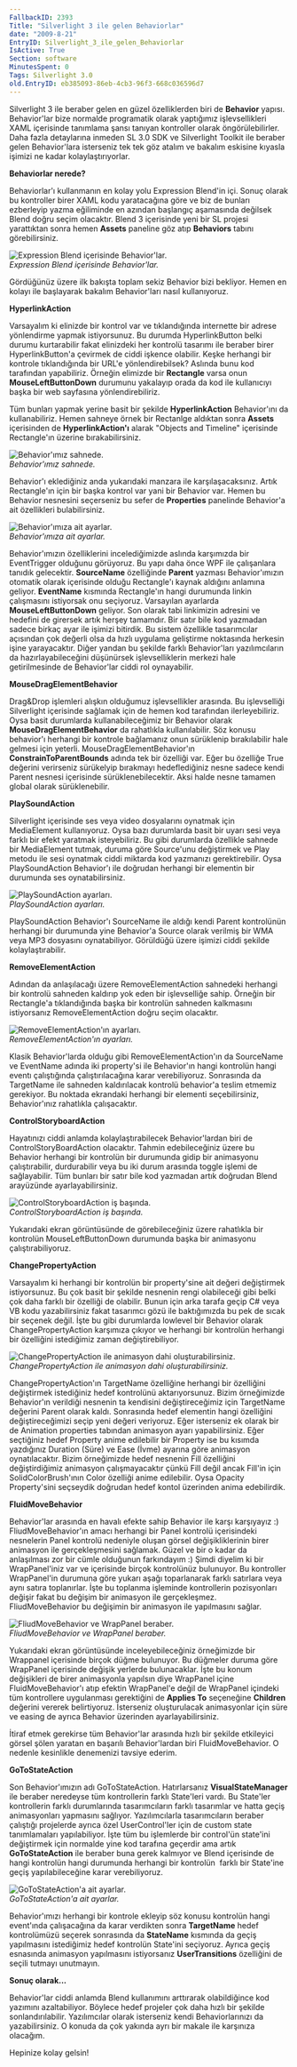 ```yaml
---
FallbackID: 2393
Title: "Silverlight 3 ile gelen Behaviorlar"
date: "2009-8-21"
EntryID: Silverlight_3_ile_gelen_Behaviorlar
IsActive: True
Section: software
MinutesSpent: 0
Tags: Silverlight 3.0
old.EntryID: eb385093-86eb-4cb3-96f3-668c036596d7
---
```

Silverlight 3 ile beraber gelen en güzel özelliklerden biri de
**Behavior** yapısı. Behavior'lar bize normalde programatik olarak
yaptığımız işlevsellikleri XAML içerisinde tanımlama şansı tanıyan
kontroller olarak öngörülebilirler. Daha fazla detaylarına inmeden SL
3.0 SDK ve Silverlight Toolkit ile beraber gelen Behavior'lara
isterseniz tek tek göz atalım ve bakalım eskisine kıyasla işimizi ne
kadar kolaylaştırıyorlar.

**Behaviorlar nerede?**

Behaviorlar'ı kullanmanın en kolay yolu Expression Blend'in içi. Sonuç
olarak bu kontroller birer XAML kodu yaratacağına göre ve biz de bunları
ezberleyip yazma eğiliminde en azından başlangıç aşamasında değilsek
Blend doğru seçim olacaktır. Blend 3 içerisinde yeni bir SL projesi
yarattıktan sonra hemen **Assets** paneline göz atıp **Behaviors**
tabını görebilirsiniz.

![Expression Blend içerisinde
Behavior'lar.](media/Silverlight_3_ile_gelen_Behaviorlar/20082009_1.png)\
*Expression Blend içerisinde Behavior'lar.*

Gördüğünüz üzere ilk bakışta toplam sekiz Behavior bizi bekliyor. Hemen
en kolayı ile başlayarak bakalım Behavior'ları nasıl kullanıyoruz.

**HyperlinkAction**

Varsayalım ki elinizde bir kontrol var ve tıklandığında internette bir
adrese yönlendirme yapmak istiyorsunuz. Bu durumda HyperlinkButton belki
durumu kurtarabilir fakat elinizdeki her kontrolü tasarımı ile beraber
birer HyperlinkButton'a çevirmek de ciddi işkence olabilir. Keşke
herhangi bir kontrole tıklandığında bir URL'e yönlendirebilsek? Aslında
bunu kod tarafından yapabiliriz. Örneğin elimizde bir **Rectangle**
varsa onun **MouseLeftButtonDown** durumunu yakalayıp orada da kod ile
kullanıcıyı başka bir web sayfasına yönlendirebiliriz.

Tüm bunları yapmak yerine basit bir şekilde **HyperlinkAction**
Behavior'ını da kullanabiliriz. Hemen sahneye örnek bir Rectanlge
aldıktan sonra **Assets** içerisinden de **HyperlinkAction'ı** alarak
"Objects and Timeline" içerisinde Rectangle'ın üzerine bırakabilirsiniz.

![Behavior'ımız
sahnede.](media/Silverlight_3_ile_gelen_Behaviorlar/20082009_2.png)\
*Behavior'ımız sahnede.*

Behavior'ı eklediğiniz anda yukarıdaki manzara ile karşılaşacaksınız.
Artık Rectangle'ın için bir başka kontrol var yani bir Behavior var.
Hemen bu Behavior nesnesini seçerseniz bu sefer de **Properties**
panelinde Behavior'a ait özellikleri bulabilirsiniz.

![Behavior'ımıza ait
ayarlar.](media/Silverlight_3_ile_gelen_Behaviorlar/20082009_3.png)\
*Behavior'ımıza ait ayarlar.*

Behavior'ımızın özelliklerini incelediğimizde aslında karşımızda bir
EventTrigger olduğunu görüyoruz. Bu yapı daha önce WPF ile çalışanlara
tanıdık gelecektir. **SourceName** özelliğinde **Parent** yazması
Behavior'ımızın otomatik olarak içerisinde olduğu Rectangle'ı kaynak
aldığını anlamına geliyor. **EventName** kısmında Rectangle'ın hangi
durumunda linkin çalışmasını istiyorsak onu seçiyoruz. Varsayılan
ayarlarda **MouseLeftButtonDown** geliyor. Son olarak tabi linkimizin
adresini ve hedefini de girersek artık herşey tamamdır. Bir satır bile
kod yazmadan sadece birkaç ayar ile işimizi bitirdik. Bu sistem
özellikle tasarımcılar açısından çok değerli olsa da hızlı uygulama
geliştirme noktasında herkesin işine yarayacaktır. Diğer yandan bu
şekilde farklı Behavior'ları yazılımcıların da hazırlayabileceğini
düşünürsek işlevselliklerin merkezi hale getirilmesinde de Behavior'lar
ciddi rol oynayabilir.

**MouseDragElementBehavior**

Drag&Drop işlemleri alışkın olduğumuz işlevsellikler arasında. Bu
işlevselliği Silverlight içerisinde sağlamak için de hemen kod
tarafından ilerleyebiliriz. Oysa basit durumlarda kullanabileceğimiz bir
Behavior olarak **MouseDragElementBehavior** da rahatlıkla
kullanılabilir. Söz konusu behavior'ı herhangi bir kontrole bağlamanız
onun sürüklenip bırakılabilir hale gelmesi için yeterli.
MouseDragElementBehavior'ın **ConstrainToParentBounds** adında tek bir
özelliği var. Eğer bu özelliğe True değerini verirseniz sürükelyip
bırakmayı hedeflediğiniz nesne sadece kendi Parent nesnesi içerisinde
sürüklenebilecektir. Aksi halde nesne tamamen global olarak
sürüklenebilir.

**PlaySoundAction**

Silverlight içerisinde ses veya video dosyalarını oynatmak için
MediaElement kullanıyoruz. Oysa bazı durumlarda basit bir uyarı sesi
veya farklı bir efekt yaratmak isteyebiliriz. Bu gibi durumlarda
özellikle sahnede bir MediaElement tutmak, duruma göre Source'unu
değiştirmek ve Play metodu ile sesi oynatmak ciddi miktarda kod
yazmanızı gerektirebilir. Oysa PlaySoundAction Behavior'ı ile doğrudan
herhangi bir elementin bir durumunda ses oynatabilirsiniz.

![PlaySoundAction
ayarları.](media/Silverlight_3_ile_gelen_Behaviorlar/20082009_4.png)\
*PlaySoundAction ayarları.*

PlaySoundAction Behavior'ı SourceName ile aldığı kendi Parent
kontrolünün herhangi bir durumunda yine Behavior'a Source olarak
verilmiş bir WMA veya MP3 dosyasını oynatabiliyor. Görüldüğü üzere
işimizi ciddi şekilde kolaylaştırabilir.

**RemoveElementAction**

Adından da anlaşılacağı üzere RemoveElementAction sahnedeki herhangi bir
kontrolü sahneden kaldırıp yok eden bir işlevselliğe sahip. Örneğin bir
Rectangle'a tıklandığında başka bir kontrolün sahneden kalkmasını
istiyorsanız RemoveElementAction doğru seçim olacaktır.

![RemoveElementAction'ın
ayarları.](media/Silverlight_3_ile_gelen_Behaviorlar/20082009_5.png)\
*RemoveElementAction'ın ayarları.*

Klasik Behavior'larda olduğu gibi RemoveElementAction'ın da SourceName
ve EventName adında iki property'si ile Behavior'ın hangi kontrolün
hangi eventı çalıştığında çalıştırılacağına karar verebiliyoruz.
Sonrasında da TargetName ile sahneden kaldırılacak kontrolü behavior'a
teslim etmemiz gerekiyor. Bu noktada ekrandaki herhangi bir elementi
seçebilirsiniz, Behavior'ınız rahatlıkla çalışacaktır.

**ControlStoryboardAction**

Hayatınızı ciddi anlamda kolaylaştırabilecek Behavior'lardan biri de
ControlStoryBoardAction olacaktır. Tahmin edebileceğiniz üzere bu
Behavior herhangi bir kontrolün bir durumunda gidip bir animasyonu
çalıştırabilir, durdurabilir veya bu iki durum arasında toggle işlemi de
sağlayabilir. Tüm bunları bir satır bile kod yazmadan artık doğrudan
Blend arayüzünde ayarlayabilirsiniz.

![ControlStoryboardAction iş
başında.](media/Silverlight_3_ile_gelen_Behaviorlar/20082009_6.png)\
*ControlStoryboardAction iş başında.*

Yukarıdaki ekran görüntüsünde de görebileceğiniz üzere rahatlıkla bir
kontrolün MouseLeftButtonDown durumunda başka bir animasyonu
çalıştırabiliyoruz.

**ChangePropertyAction**

Varsayalım ki herhangi bir kontrolün bir property'sine ait değeri
değiştirmek istiyorsunuz. Bu çok basit bir şekilde nesnenin rengi
olabileceği gibi belki çok daha farklı bir özelliği de olabilir. Bunun
için arka tarafa geçip C\# veya VB kodu yazabilirsiniz fakat tasarımcı
gözü ile baktığımızda bu pek de sıcak bir seçenek değil. İşte bu gibi
durumlarda lowlevel bir Behavior olarak ChangePropertyAction karşımıza
çıkıyor ve herhangi bir kontrolün herhangi bir özelliğini istediğimiz
zaman değiştirebiliyor.

![ChangePropertyAction ile animasyon dahi
oluşturabilirsiniz.](media/Silverlight_3_ile_gelen_Behaviorlar/20082009_7.png)\
*ChangePropertyAction ile animasyon dahi oluşturabilirsiniz.*

ChangePropertyAction'ın TargetName özelliğine herhangi bir özelliğini
değiştirmek istediğiniz hedef kontrolünü aktarıyorsunuz. Bizim
örneğimizde Behavior'ın verildiği nesnenin ta kendisini değiştireceğimiz
için TargetName değerini Parent olarak kaldı. Sonrasında hedef elementin
hangi özelliğini değiştireceğimizi seçip yeni değeri veriyoruz. Eğer
isterseniz ek olarak bir de Animation properties tabından animasyon
ayarı yapabilirsiniz. Eğer seçtiğiniz hedef Property anime edilebilir
bir Property ise bu kısımda yazdığınız Duration (Süre) ve Ease (İvme)
ayarına göre animasyon oynatılacaktır. Bizim örneğimizde hedef nesnenin
Fill özelliğini değiştirdiğimiz animasyon çalışmayacaktır çünkü Fill
değil ancak Fill'in için SolidColorBrush'ının Color özelliği anime
edilebilir. Oysa Opacity Property'sini seçseydik doğrudan hedef kontol
üzerinden anima edebilirdik.

**FluidMoveBehavior**

Behavior'lar arasında en havalı efekte sahip Behavior ile karşı
karşıyayız :) FliudMoveBehavior'ın amacı herhangi bir Panel kontrolü
içerisindeki nesnelerin Panel kontrolü nedeniyle oluşan görsel
değişikliklerinin birer animasyon ile gerçekleşmesini sağlamak. Güzel ve
bir o kadar da anlaşılması zor bir cümle olduğunun farkındayım :) Şimdi
diyelim ki bir WrapPanel'iniz var ve içerisinde birçok kontrolünüz
bulunuyor. Bu kontroller WrapPanel'in durumuna göre yukarı aşağı
toparlanarak farklı satırlara veya aynı satıra toplanırlar. İşte bu
toplanma işleminde kontrollerin pozisyonları değişir fakat bu değişim
bir animasyon ile gerçekleşmez. FliudMoveBehavior bu değişimin bir
animasyon ile yapılmasını sağlar.

![FliudMoveBehavior ve WrapPanel
beraber.](media/Silverlight_3_ile_gelen_Behaviorlar/20082009_8.jpg)\
*FliudMoveBehavior ve WrapPanel beraber.*

Yukarıdaki ekran görüntüsünde inceleyebileceğiniz örneğimizde bir
Wrappanel içerisinde birçok düğme bulunuyor. Bu düğmeler duruma göre
WrapPanel içerisinde değişik yerlerde bulunacaklar. İşte bu konum
değişikleri de birer animasyonla yapılsın diye WrapPanel içine
FluidMoveBehavior'ı atıp efektin WrapPanel'e değil de WrapPanel içindeki
tüm kontrollere uygulanması gerektiğini de **Applies To** seçeneğine
**Children** değerini vererek belirtiyoruz. İsterseniz oluşturulacak
animasyonlar için süre ve easing de ayrıca Behavior üzerinden
ayarlayabilirsiniz.

İtiraf etmek gerekirse tüm Behavior'lar arasında hızlı bir şekilde
etkileyici görsel şölen yaratan en başarılı Behavior'lardan biri
FluidMoveBehavior. O nedenle kesinlikle denemenizi tavsiye ederim.

**GoToStateAction**

Son Behavior'ımızın adı GoToStateAction. Hatırlarsanız
**VisualStateManager** ile beraber neredeyse tüm kontrollerin farklı
State'leri vardı. Bu State'ler kontrollerin farklı durumlarında
tasarımcıların farklı tasarımlar ve hatta geçiş animasyonları yapmasını
sağlıyor. Yazılımcılarla tasarımcıların beraber çalıştığı projelerde
ayrıca özel UserControl'ler için de custom state tanımlamaları
yapılabiliyor. İşte tüm bu işlemlerde bir control'ün state'ini
değiştirmek için normalde yine kod tarafına geçerdir ama artık
**GoToStateAction** ile beraber buna gerek kalmıyor ve Blend içerisinde
de hangi kontrolün hangi durumunda herhangi bir kontrolün  farklı bir
State'ine geçiş yapılabileceğine karar verebiliyoruz.

![GoToStateAction'a ait
ayarlar.](media/Silverlight_3_ile_gelen_Behaviorlar/20082009_9.png)\
*GoToStateAction'a ait ayarlar.*

Behavior'ımızı herhangi bir kontrole ekleyip söz konusu kontrolün hangi
event'ında çalışacağına da karar verdikten sonra **TargetName** hedef
kontrolümüzü seçerek sonrasında da **StateName** kısmında da geçiş
yapılmasını istediğimiz hedef kontrolün State'ini seçiyoruz. Ayrıca
geçiş esnasında animasyon yapılmasını istiyorsanız **UserTransitions**
özelliğini de seçili tutmayı unutmayın.

**Sonuç olarak...**

Behavior'lar ciddi anlamda Blend kullanımını arttırarak olabildiğince
kod yazımını azaltabiliyor. Böylece hedef projeler çok daha hızlı bir
şekilde sonlandırılabilir. Yazılımcılar olarak isterseniz kendi
Behaviorlarınızı da yazabilirsiniz. O konuda da çok yakında ayrı bir
makale ile karşınıza olacağım.

Hepinize kolay gelsin!


